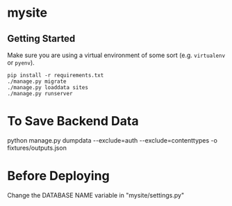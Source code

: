 # mysite

## Getting Started

Make sure you are using a virtual environment of some sort (e.g. `virtualenv` or
`pyenv`).

```
pip install -r requirements.txt
./manage.py migrate
./manage.py loaddata sites
./manage.py runserver
```



# To Save Backend Data
python manage.py dumpdata --exclude=auth --exclude=contenttypes -o fixtures/outputs.json


# Before Deploying
Change the DATABASE NAME variable in "mysite/settings.py"
